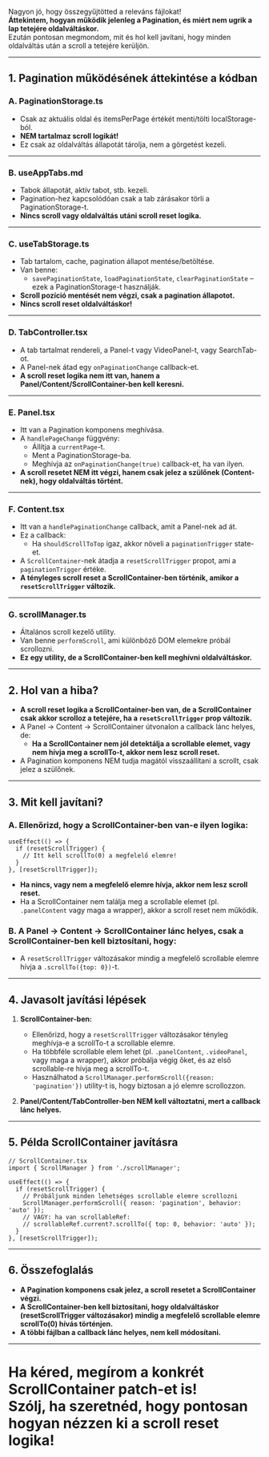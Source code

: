 Nagyon jó, hogy összegyűjtötted a releváns fájlokat!  
**Áttekintem, hogyan működik jelenleg a Pagination, és miért nem ugrik a lap tetejére oldalváltáskor.**  
Ezután pontosan megmondom, mit és hol kell javítani, hogy minden oldalváltás után a scroll a tetejére kerüljön.

---

## **1. Pagination működésének áttekintése a kódban**

### **A. PaginationStorage.ts**
- Csak az aktuális oldal és itemsPerPage értékét menti/tölti localStorage-ból.
- **NEM tartalmaz scroll logikát!**
- Ez csak az oldalváltás állapotát tárolja, nem a görgetést kezeli.

---

### **B. useAppTabs.md**
- Tabok állapotát, aktív tabot, stb. kezeli.
- Pagination-hez kapcsolódóan csak a tab zárásakor törli a PaginationStorage-t.
- **Nincs scroll vagy oldalváltás utáni scroll reset logika.**

---

### **C. useTabStorage.ts**
- Tab tartalom, cache, pagination állapot mentése/betöltése.
- Van benne:  
  - `savePaginationState`, `loadPaginationState`, `clearPaginationState` – ezek a PaginationStorage-t használják.
- **Scroll pozíció mentését nem végzi, csak a pagination állapotot.**
- **Nincs scroll reset oldalváltáskor!**

---

### **D. TabController.tsx**
- A tab tartalmat rendereli, a Panel-t vagy VideoPanel-t, vagy SearchTab-ot.
- A Panel-nek átad egy `onPaginationChange` callback-et.
- **A scroll reset logika nem itt van, hanem a Panel/Content/ScrollContainer-ben kell keresni.**

---

### **E. Panel.tsx**
- Itt van a Pagination komponens meghívása.
- A `handlePageChange` függvény:
  - Állítja a `currentPage`-t.
  - Ment a PaginationStorage-ba.
  - Meghívja az `onPaginationChange(true)` callback-et, ha van ilyen.
- **A scroll resetet NEM itt végzi, hanem csak jelez a szülőnek (Content-nek), hogy oldalváltás történt.**

---

### **F. Content.tsx**
- Itt van a `handlePaginationChange` callback, amit a Panel-nek ad át.
- Ez a callback:
  - Ha `shouldScrollToTop` igaz, akkor növeli a `paginationTrigger` state-et.
- A `ScrollContainer`-nek átadja a `resetScrollTrigger` propot, ami a `paginationTrigger` értéke.
- **A tényleges scroll reset a ScrollContainer-ben történik, amikor a `resetScrollTrigger` változik.**

---

### **G. scrollManager.ts**
- Általános scroll kezelő utility.
- Van benne `performScroll`, ami különböző DOM elemekre próbál scrollozni.
- **Ez egy utility, de a ScrollContainer-ben kell meghívni oldalváltáskor.**

---

## **2. Hol van a hiba?**

- **A scroll reset logika a ScrollContainer-ben van, de a ScrollContainer csak akkor scrolloz a tetejére, ha a `resetScrollTrigger` prop változik.**
- A Panel → Content → ScrollContainer útvonalon a callback lánc helyes, de:
  - **Ha a ScrollContainer nem jól detektálja a scrollable elemet, vagy nem hívja meg a scrollTo-t, akkor nem lesz scroll reset.**
- A Pagination komponens NEM tudja magától visszaállítani a scrollt, csak jelez a szülőnek.

---

## **3. Mit kell javítani?**

### **A. Ellenőrizd, hogy a ScrollContainer-ben van-e ilyen logika:**
```tsx
useEffect(() => {
  if (resetScrollTrigger) {
    // Itt kell scrollTo(0) a megfelelő elemre!
  }
}, [resetScrollTrigger]);
```
- **Ha nincs, vagy nem a megfelelő elemre hívja, akkor nem lesz scroll reset.**
- Ha a ScrollContainer nem találja meg a scrollable elemet (pl. `.panelContent` vagy maga a wrapper), akkor a scroll reset nem működik.

### **B. A Panel → Content → ScrollContainer lánc helyes, csak a ScrollContainer-ben kell biztosítani, hogy:**
- A `resetScrollTrigger` változásakor mindig a megfelelő scrollable elemre hívja a `.scrollTo({top: 0})`-t.

---

## **4. Javasolt javítási lépések**

1. **ScrollContainer-ben:**
   - Ellenőrizd, hogy a `resetScrollTrigger` változásakor tényleg meghívja-e a scrollTo-t a scrollable elemre.
   - Ha többféle scrollable elem lehet (pl. `.panelContent`, `.videoPanel`, vagy maga a wrapper), akkor próbálja végig őket, és az első scrollable-re hívja meg a scrollTo-t.
   - Használhatod a `ScrollManager.performScroll({reason: 'pagination'})` utility-t is, hogy biztosan a jó elemre scrollozzon.

2. **Panel/Content/TabController-ben NEM kell változtatni, mert a callback lánc helyes.**

---

## **5. Példa ScrollContainer javításra**

```tsx
// ScrollContainer.tsx
import { ScrollManager } from './scrollManager';

useEffect(() => {
  if (resetScrollTrigger) {
    // Próbáljunk minden lehetséges scrollable elemre scrollozni
    ScrollManager.performScroll({ reason: 'pagination', behavior: 'auto' });
    // VAGY: ha van scrollableRef:
    // scrollableRef.current?.scrollTo({ top: 0, behavior: 'auto' });
  }
}, [resetScrollTrigger]);
```

---

## **6. Összefoglalás**

- **A Pagination komponens csak jelez, a scroll resetet a ScrollContainer végzi.**
- **A ScrollContainer-ben kell biztosítani, hogy oldalváltáskor (resetScrollTrigger változásakor) mindig a megfelelő scrollable elemre scrollTo(0) hívás történjen.**
- **A többi fájlban a callback lánc helyes, nem kell módosítani.**

---

**Ha kéred, megírom a konkrét ScrollContainer patch-et is!**  
Szólj, ha szeretnéd, hogy pontosan hogyan nézzen ki a scroll reset logika!
=================================================

